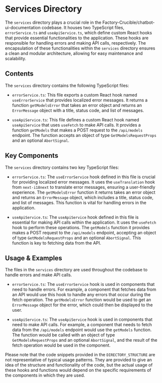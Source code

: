 
# Services Directory

The `services` directory plays a crucial role in the Factory-Crucible/chatbot-ui-documentation codebase. It houses two TypeScript files, `errorService.ts` and `useApiService.ts`, which define custom React hooks that provide essential functionalities to the application. These hooks are responsible for handling errors and making API calls, respectively. The encapsulation of these functionalities within the `services` directory ensures a clean and modular architecture, allowing for easy maintenance and scalability.

## Contents

The `services` directory contains the following TypeScript files:

- `errorService.ts`: This file exports a custom React hook named `useErrorService` that provides localized error messages. It returns a function `getModelsError` that takes an error object and returns an `ErrorMessage` object with a title, status code, and list of messages.

- `useApiService.ts`: This file defines a custom React hook named `useApiService` that uses `useFetch` to make API calls. It provides a function `getModels` that makes a POST request to the `/api/models` endpoint. The function accepts an object of type `GetModelsRequestProps` and an optional `AbortSignal`.

## Key Components

The `services` directory contains two key TypeScript files:

- `errorService.ts`: The `useErrorService` hook defined in this file is crucial for providing localized error messages. It uses the `useTranslation` hook from `next-i18next` to translate error messages, ensuring a user-friendly experience. The `getModelsError` function it returns takes an error object and returns an `ErrorMessage` object, which includes a title, status code, and list of messages. This function is vital for handling errors in the application.

- `useApiService.ts`: The `useApiService` hook defined in this file is essential for making API calls within the application. It uses the `useFetch` hook to perform these operations. The `getModels` function it provides makes a POST request to the `/api/models` endpoint, accepting an object of type `GetModelsRequestProps` and an optional `AbortSignal`. This function is key to fetching data from the API.

## Usage & Examples

The files in the `services` directory are used throughout the codebase to handle errors and make API calls.

- `errorService.ts`: The `useErrorService` hook is used in components that need to handle errors. For example, a component that fetches data from an API would use this hook to handle any errors that occur during the fetch operation. The `getModelsError` function would be used to get an `ErrorMessage` object for the error, which could then be displayed to the user.

- `useApiService.ts`: The `useApiService` hook is used in components that need to make API calls. For example, a component that needs to fetch data from the `/api/models` endpoint would use the `getModels` function. The function would be called with an object of type `GetModelsRequestProps` and an optional `AbortSignal`, and the result of the fetch operation would be used in the component.

Please note that the code snippets provided in the `DIRECTORY_STRUCTURE` are not representative of typical usage patterns. They are provided to give an idea of the structure and functionality of the code, but the actual usage of these hooks and functions would depend on the specific requirements of the components in which they are used.
